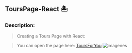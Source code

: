 ## ToursPage-React :desert_island:


### Description:

>Creating a Tours Page with React:

>You can open the page here: [ToursForYou](https://tours-options-2022.netlify.app/) 
![imagenes](https://d33wubrfki0l68.cloudfront.net/61eb41ae0c553c007a814476/screenshot_2022-01-21-23-28-48-0000.png)

